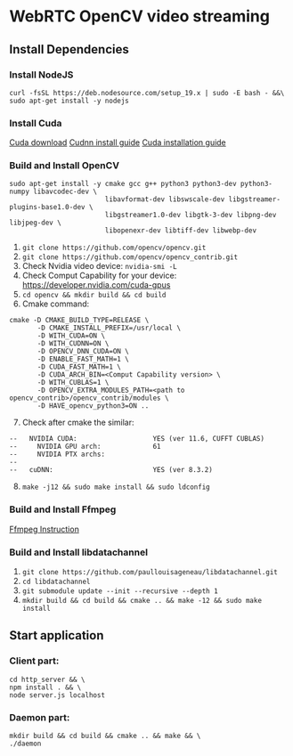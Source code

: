 # WebRTC OpenCV video streaming

## Install Dependencies

### Install NodeJS
```
curl -fsSL https://deb.nodesource.com/setup_19.x | sudo -E bash - &&\
sudo apt-get install -y nodejs
```

### Install Cuda

[Cuda download](https://developer.nvidia.com/cuda-downloads)
[Cudnn install guide](https://docs.nvidia.com/deeplearning/cudnn/install-guide/index.html)
[Cuda installation guide](https://docs.nvidia.com/cuda/cuda-installation-guide-linux/index.html)

### Build and Install OpenCV
```
sudo apt-get install -y cmake gcc g++ python3 python3-dev python3-numpy libavcodec-dev \
                        libavformat-dev libswscale-dev libgstreamer-plugins-base1.0-dev \
                        libgstreamer1.0-dev libgtk-3-dev libpng-dev libjpeg-dev \
                        libopenexr-dev libtiff-dev libwebp-dev
```
1. `git clone https://github.com/opencv/opencv.git`
2. `git clone https://github.com/opencv/opencv_contrib.git`
3. Check Nvidia video device: `nvidia-smi -L`
4. Check Comput Capability for your device: https://developer.nvidia.com/cuda-gpus
5. `cd opencv && mkdir build && cd build` 
6. Cmake command:
```
cmake -D CMAKE_BUILD_TYPE=RELEASE \
       -D CMAKE_INSTALL_PREFIX=/usr/local \
       -D WITH_CUDA=ON \                                                                                      
       -D WITH_CUDNN=ON \
       -D OPENCV_DNN_CUDA=ON \
       -D ENABLE_FAST_MATH=1 \
       -D CUDA_FAST_MATH=1 \
       -D CUDA_ARCH_BIN=<Comput Capability version> \
       -D WITH_CUBLAS=1 \
       -D OPENCV_EXTRA_MODULES_PATH=<path to opencv_contrib>/opencv_contrib/modules \
       -D HAVE_opencv_python3=ON .. 
```
7. Check after cmake the similar:
```
--   NVIDIA CUDA:                   YES (ver 11.6, CUFFT CUBLAS)
--     NVIDIA GPU arch:             61
--     NVIDIA PTX archs:
--
--   cuDNN:                         YES (ver 8.3.2)
```
8. `make -j12 && sudo make install && sudo ldconfig`

### Build and Install Ffmpeg

[Ffmpeg Instruction](https://trac.ffmpeg.org/wiki/CompilationGuide/Ubuntu)

### Build and Install libdatachannel

1. `git clone https://github.com/paullouisageneau/libdatachannel.git`
2. `cd libdatachannel`
3. `git submodule update --init --recursive --depth 1`
4. `mkdir build && cd build && cmake .. && make -12 && sudo make install`

## Start application

### Client part:
```
cd http_server && \
npm install . && \
node server.js localhost
```

### Daemon part:
```
mkdir build && cd build && cmake .. && make && \
./daemon
```
